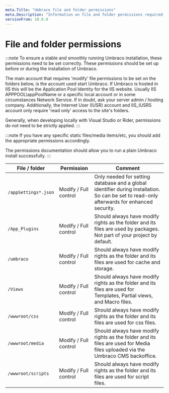 ```yaml
---
meta.Title: "Umbraco file and folder permissions"
meta.Description: "Information on file and folder permissions required for Umbraco sites"
versionFrom: 10.0.0
---
```


# File and folder permissions

:::note
To ensure a stable and smoothly running Umbraco installation, these permissions need to be set correctly. These permissions should be set up before or during the installation of Umbraco.

The main account that requires 'modify' file permissions to be set on the folders below, is the account used start Umbraco. If Umbraco is hosted in IIS this will be the Application Pool Identity for the IIS website. Usually IIS APPPOOL\appPoolName or a specific local account or in some circumstances Network Service. If in doubt, ask your server admin / hosting company. Additionally, the Internet User (IUSR) account and IIS_IUSRS account only require 'read only' access to the site's folders.

Generally, when developing locally with Visual Studio or Rider, permissions do not need to be strictly applied.
:::

:::note
If you have any specific static files/media items/etc, you should add the appropriate permissions accordingly.

The permissions documentation should allow you to run a plain Umbraco install successfully.
:::

|File / folder             |Permission             |Comment                                              |
|--------------------------|-----------------------|-----------------------------------------------------|
|`/appSettings*.json`      |Modify / Full control  |Only needed for setting database and a global identifier during installation. So can be set to read-only afterwards for enhanced security.|
|`/App_Plugins`            |Modify / Full control  |Should always have modify rights as the folder and its files are used by packages. Not part of your project by default.|
|`/umbraco`            |Modify / Full control  |Should always have modify rights as the folder and its files are used for cache and storage.|
|`/Views`            |Modify / Full control  |Should always have modify rights as the folder and its files are used for Templates, Partial views, and Macro files.|
|`/wwwroot/css`            |Modify / Full control  |Should always have modify rights as the folder and its files are used for css files.|
|`/wwwroot/media`            |Modify / Full control  |Should always have modify rights as the folder and its files are used for Media files uploaded via the Umbraco CMS backoffice.|
|`/wwwroot/scripts`            |Modify / Full control  |Should always have modify rights as the folder and its files are used for script files.|
